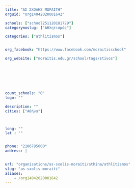 ```yaml
---
title: "ΑΣ ΣΧΟΛΗΣ ΜΩΡΑΙΤΗ"
orguid: "org14042020001642"

schools: ["school251120181729"]
categorynoslug: ["Αθλητισμός"]

categories: ["athlitismos"]


org_facebook: "https://www.facebook.com/moraitisschool"

org_website: ["moraitis.edu.gr/school/tags/stivos"]







count_schools: "0"
logo: ""

description: ""
cities: ["Αθήνα"]



long: ""
lat : ""


phone: "2106795000"
address: |
    

url: "organisations/as-sxolis-moraiti/athina/athlitismos"
slug: "as-sxolis-moraiti"
aliases:
    - /org14042020001642
---
```




